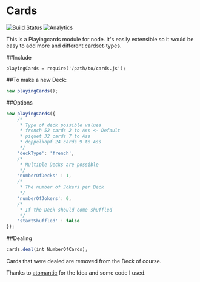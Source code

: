 Cards
=====
[![Build Status](https://travis-ci.org/leonkunert/cards.png?branch=master)](https://travis-ci.org/leonkunert/cards.png?branch=master)
[![Analytics](https://ga-beacon.appspot.com/UA-46810739-1/cards/overview)](https://github.com/igrigorik/ga-beacon)

This is a Playingcards module for node. It's easily extensible  so it would be easy to add more and different cardset-types. 

##Include
```
playingCards = require('/path/to/cards.js');
```

##To make a new Deck:
```JavaScript
new playingCards();
```

##Options
```JavaScript
new playingCards({
    /* 
     * Type of deck possible values
     * french 52 cards 2 to Ass <- Default
     * piquet 32 cards 7 to Ass
     * doppelkopf 24 cards 9 to Ass
     */
    'deckType': 'french',
    /*
     * Multiple Decks are possible
     */
    'numberOfDecks' : 1,
    /*
     * The number of Jokers per Deck
     */
    'numberOfJokers': 0,
    /*
     * If the Deck should come shuffled
     */
    'startShuffled' : false 
});
```

##Dealing
```JavaScript
cards.deal(int NumberOfCards);
```
Cards that were dealed are removed from the Deck of course.


Thanks to [atomantic](https://github.com/atomantic) for the Idea and some code I used.
